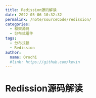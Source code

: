 ```yaml
---
title: Redission源码解读
date: 2022-05-06 10:32:32
permalink: /note/sourceCode/redission/
categories:
  - 框架源码
  - 分布式组件
tags:
  - 分布式锁
  - Redission
author: 
  name: Orochi
  #link: https://github.com/kevin
---
```

# Redission源码解读
